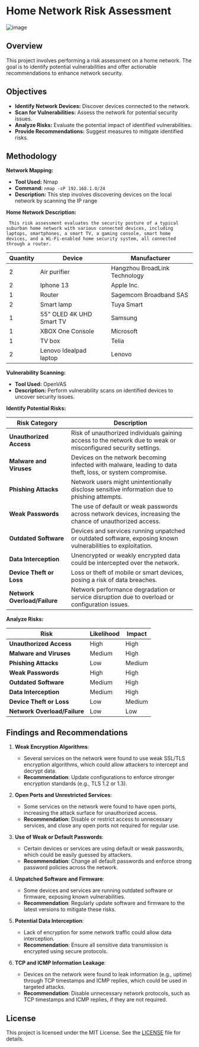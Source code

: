 # Home Network Risk Assessment

![image](https://github.com/user-attachments/assets/7c5bc42c-4dc2-4aab-8726-1e2beec20b75)

## Overview
This project involves performing a risk assessment on a home network. The goal is to identify potential vulnerabilities and offer actionable recommendations to enhance network security.

## Objectives
- **Identify Network Devices:** Discover devices connected to the network.
- **Scan for Vulnerabilities:** Assess the network for potential security issues.
- **Analyze Risks:** Evaluate the potential impact of identified vulnerabilities.
- **Provide Recommendations:** Suggest measures to mitigate identified risks.

## Methodology
   **Network Mapping:**
   - **Tool Used:** Nmap
   - **Command:** `nmap -sP 192.168.1.0/24`
   - **Description:** This step involves discovering devices on the local network by scanning the IP range

   **Home Network Description:**
   
     This risk assessment evaluates the security posture of a typical suburban home network with various connected devices, including laptops, smartphones, a smart TV, a gaming console, smart home devices, and a Wi-Fi-enabled home security system, all connected through a router.
   
| Quantity | Device  | Manufacturer  |
| ------------- | ------------- | ------------- |
| 2 | Air purifier | Hangzhou BroadLink Technology |
| 2 | Iphone 13  | Apple Inc. |
| 1 | Router | Sagemcom Broadband SAS |
| 2 | Smart lamp | Tuya Smart |
| 1 | 55" OLED 4K UHD Smart TV | Samsung |
| 1 | XBOX One Console | Microsoft |
| 1 | TV box | Telia |
| 2 | Lenovo Idealpad laptop | Lenovo | 

   **Vulnerability Scanning:**
   - **Tool Used:** OpenVAS
   - **Description:** Perform vulnerability scans on identified devices to uncover security issues.  
   
   **Identify Potential Risks:**

| **Risk Category**          | **Description**                                                                                                          |
|----------------------------|--------------------------------------------------------------------------------------------------------------------------|
| **Unauthorized Access**     | Risk of unauthorized individuals gaining access to the network due to weak or misconfigured security settings.           |
| **Malware and Viruses**     | Devices on the network becoming infected with malware, leading to data theft, loss, or system compromise.                |
| **Phishing Attacks**        | Network users might unintentionally disclose sensitive information due to phishing attempts.                             |
| **Weak Passwords**          | The use of default or weak passwords across network devices, increasing the chance of unauthorized access.               |
| **Outdated Software**       | Devices and services running unpatched or outdated software, exposing known vulnerabilities to exploitation.             |
| **Data Interception**       | Unencrypted or weakly encrypted data could be intercepted over the network.                                               |
| **Device Theft or Loss**    | Loss or theft of mobile or smart devices, posing a risk of data breaches.                                                |
| **Network Overload/Failure**| Network performance degradation or service disruption due to overload or configuration issues.                           |
 
   **Analyze Risks:**
   
| **Risk**                   | **Likelihood** | **Impact** |
|----------------------------|----------------|------------|
| **Unauthorized Access**     | High           | High       |
| **Malware and Viruses**     | Medium         | High       |
| **Phishing Attacks**        | Low            | Medium     |
| **Weak Passwords**          | High           | High       |
| **Outdated Software**       | Medium         | High       |
| **Data Interception**       | Medium         | High       |
| **Device Theft or Loss**    | Low            | Medium     |
| **Network Overload/Failure**| Low            | Low        |

## Findings and Recommendations
1. **Weak Encryption Algorithms**:
   - Several services on the network were found to use weak SSL/TLS encryption algorithms, which could allow attackers to intercept and decrypt data.
   - **Recommendation**: Update configurations to enforce stronger encryption standards (e.g., TLS 1.2 or 1.3).

2. **Open Ports and Unrestricted Services**:
   - Some services on the network were found to have open ports, increasing the attack surface for unauthorized access.
   - **Recommendation**: Disable or restrict access to unnecessary services, and close any open ports not required for regular use.

3. **Use of Weak or Default Passwords**:
   - Certain devices or services are using default or weak passwords, which could be easily guessed by attackers.
   - **Recommendation**: Change all default passwords and enforce strong password policies across the network.

4. **Unpatched Software and Firmware**:
   - Some devices and services are running outdated software or firmware, exposing known vulnerabilities.
   - **Recommendation**: Regularly update software and firmware to the latest versions to mitigate these risks.

5. **Potential Data Interception**:
   - Lack of encryption for some network traffic could allow data interception.
   - **Recommendation**: Ensure all sensitive data transmission is encrypted using secure protocols.

6. **TCP and ICMP Information Leakage**:
   - Devices on the network were found to leak information (e.g., uptime) through TCP timestamps and ICMP replies, which could be used in targeted attacks.
   - **Recommendation**: Disable unnecessary network protocols, such as TCP timestamps and ICMP replies, if they are not required.

## License
This project is licensed under the MIT License. See the [LICENSE](LICENSE) file for details. 
